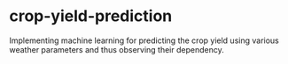 # crop-yield-prediction
Implementing machine learning for predicting the crop yield using various weather parameters and thus observing their dependency.

